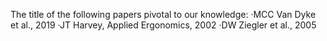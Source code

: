 The title of the following papers pivotal to our knowledge:
·MCC Van Dyke et al., 2019
·JT Harvey, Applied Ergonomics, 2002
·DW Ziegler et al., 2005
